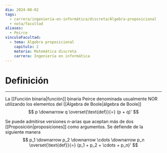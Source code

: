 ```yaml
---
dia: 2024-08-02
tags:
  - carrera/ingeniería-en-informática/discreta/Álgebra-proposicional
  - nota/facultad
aliases:
  - Peirce
vinculoFacultad:
  - tema: Álgebra proposicional
    capitulo: 2
    materia: Matemática discreta
    carrera: Ingeniería en informática
---
```

# Definición
---
La [[Función binaria|función]] binaria Peirce denominada usualmente NOR utilizando los elementos del [[Álgebra de Boole|álgebra de Boole]] $$ p \downarrow q \overset{\text{def}}{=} (p + q)' $$

Se puede admitirse versiones $n$-arias que aceptan más de dos [[Proposición|proposiciones]] como argumentos. Se defiende de la siguiente manera $$ p_1 \downarrow p_2 \downarrow \cdots \downarrow p_n \overset{\text{def}}{=} (p_1 + p_2 + \cdots + p_n)' $$